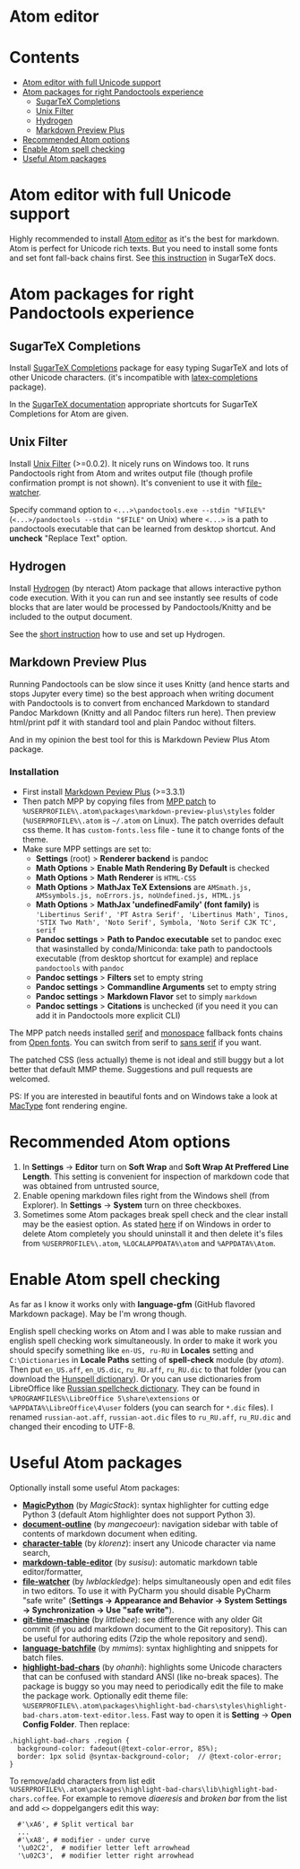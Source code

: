 # Atom editor

# Contents

* [Atom editor with full Unicode support](#atom-editor-with-full-unicode-support)
* [Atom packages for right Pandoctools experience](#atom-packages-for-right-pandoctools-experience)
    * [SugarTeX Completions](#sugartex-completions)
    * [Unix Filter](#unix-filter)
    * [Hydrogen](#hydrogen)
    * [Markdown Preview Plus](#markdown-preview-plus)
* [Recommended Atom options](#recommended-atom-options)
* [Enable Atom spell checking](#enable-atom-spell-checking)
* [Useful Atom packages](#useful-atom-packages)


# Atom editor with full Unicode support

Highly recommended to install [Atom editor](https://atom.io/) as it's the best for markdown. Atom is perfect for Unicode rich texts. But you need to install some fonts and set font fall-back chains first. See [this instruction](https://github.com/kiwi0fruit/sugartex#atom-editor-with-full-unicode-support) in SugarTeX docs.


# Atom packages for right Pandoctools experience 

## SugarTeX Completions

Install [SugarTeX Completions](https://atom.io/packages/sugartex-completions) package for easy typing SugarTeX and lots of other Unicode characters. (it's incompatible with [latex-completions](https://atom.io/packages/latex-completions) package).

In the [SugarTeX documentation](https://github.com/kiwi0fruit/sugartex/blob/master/sugartex.md) appropriate shortcuts for SugarTeX Completions for Atom are given.


## Unix Filter

Install [Unix Filter](https://atom.io/packages/unix-filter) (>=0.0.2). It nicely runs on Windows too. It runs Pandoctools right from Atom and writes output file (though profile confirmation prompt is not shown). It's convenient to use it with [file-watcher](#useful-atom-packages).

Specify command option to `<...>\pandoctools.exe --stdin "%FILE%"` (`<...>/pandoctools --stdin "$FILE"` on Unix) where `<...>` is a path to pandoctools executable that can be learned from desktop shortcut. And **uncheck** "Replace Text" option.


## Hydrogen

Install [Hydrogen](https://atom.io/packages/hydrogen) (by nteract) Atom package that allows interactive python code execution. With it you can run and see instantly see results of code blocks that are later would be processed by Pandoctools/Knitty and be included to the output document.

See the [short instruction](https://github.com/kiwi0fruit/knitty/blob/master/hydrogen.md) how to use and set up Hydrogen.


## Markdown Preview Plus

Running Pandoctools can be slow since it uses Knitty (and hence starts and stops Jupyter every time) so the best approach when writing document with Pandoctools is to convert from enchanced Markdown to standard Pandoc Markdown (Knitty and all Pandoc filters run here). Then preview html/print pdf it with standard tool and plain Pandoc without filters.

And in my opinion the best tool for this is Markdown Peview Plus Atom package.

### Installation

* First install [Markdown Peview Plus](https://atom.io/packages/markdown-preview-plus) (>=3.3.1)
* Then patch MPP by copying files from [MPP patch](https://github.com/kiwi0fruit/misc/tree/master/mpp) to `%USERPROFILE%\.atom\packages\markdown-preview-plus\styles` folder (`%USERPROFILE%\.atom` is `~/.atom` on Linux). The patch overrides default css theme. It has `custom-fonts.less` file - tune it to change fonts of the theme.
* Make sure MPP settings are set to:
    * **Settings** (root) > **Renderer backend** is pandoc
    * **Math Options** > **Enable Math Rendering By Default** is checked
    * **Math Options** > **Math Renderer** is `HTML-CSS`
    * **Math Options** > **MathJax TeX Extensions** are `AMSmath.js, AMSsymbols.js, noErrors.js, noUndefined.js, HTML.js`
    * **Math Options** > **MathJax 'undefinedFamily' (font family)** is `'Libertinus Serif', 'PT Astra Serif', 'Libertinus Math', Tinos, 'STIX Two Math', 'Noto Serif', Symbola, 'Noto Serif CJK TC', serif`
    * **Pandoc settings** > **Path to Pandoc executable** set to pandoc exec that wasinstalled by conda/Miniconda: take path to pandoctools executable (from desktop shortcut for example) and replace `pandoctools` with `pandoc`
    * **Pandoc settings** > **Filters** set to empty string
    * **Pandoc settings** > **Commandline Arguments** set to empty string
    * **Pandoc settings** > **Markdown Flavor** set to simply `markdown`
    * **Pandoc settings** > **Citations** is unchecked (if you need it you can add it in Pandoctools more explicit CLI)

The MPP patch needs installed [serif](https://github.com/kiwi0fruit/open-fonts#best-serif) and [monospace](https://github.com/kiwi0fruit/open-fonts#best-monospace) fallback fonts chains from [Open fonts](https://github.com/kiwi0fruit/open-fonts). You can switch from serif to [sans serif](https://github.com/kiwi0fruit/open-fonts#best-sans-serif) if you want.

The patched CSS (less actually) theme is not ideal and still buggy but a lot better that default MMP theme. Suggestions and pull requests are welcomed.

PS: If you are interested in beautiful fonts and on Windows take a look at [MacType](https://github.com/kiwi0fruit/open-fonts#mactype) font rendering engine.


# Recommended Atom options

1. In **Settings** → **Editor** turn on **Soft Wrap** and **Soft Wrap At Preffered Line Length**. This setting is convenient for inspection of markdown code that was obtained from untrusted source,
2. Enable opening markdown files right from the Windows shell (from Explorer). In **Settings** → **System** turn on three checkboxes.
3. Sometimes some Atom packages break spell check and the clear install may be the easiest option. As stated [here](https://discuss.atom.io/t/how-to-completely-uninstall-atom-from-windows/17338) if on Windows in order to delete Atom completely you should uninstall it and then delete it's files from `%USERPROFILE%\.atom`, `%LOCALAPPDATA%\atom` and `%APPDATA%\Atom`.


# Enable Atom spell checking

As far as I know it works only with **language-gfm** (GitHub flavored Markdown package). May be I'm wrong though.

English spell checking works on Atom and I was able to make russian and english spell checking work simultaneously. In order to make it work you should specify something like `en-US, ru-RU` in **Locales** setting and `C:\Dictionaries` in **Locale Paths** setting of **spell-check** module (by _atom_). Then put `en_US.aff`, `en_US.dic`, `ru_RU.aff`, `ru_RU.dic` to that folder (you can download the [Hunspell dictionary](https://sourceforge.net/projects/hunspell/files/Spelling%20dictionaries/en_US/)). Or you can use dictionaries from LibreOffice like [Russian spellcheck dictionary](https://extensions.libreoffice.org/extensions/russian-spellcheck-dictionary.-based-on-works-of-aot-group). They can be found in `%PROGRAMFILES%\LibreOffice 5\share\extensions` or `%APPDATA%\LibreOffice\4\user` folders (you can search for `*.dic` files). I renamed `russian-aot.aff`, `russian-aot.dic` files to `ru_RU.aff`, `ru_RU.dic` and changed their encoding to UTF-8.


# Useful Atom packages

Optionally install some useful Atom packages:

* [**MagicPython**](https://atom.io/packages/MagicPython) (by *MagicStack*): syntax highlighter for cutting edge Python 3 (default Atom highlighter does not support Python 3).
* [**document-outline**](https://atom.io/packages/document-outline) (by *mangecoeur*): navigation sidebar with table of contents of markdown document when editing.
* [**character-table**](https://atom.io/packages/character-table) (by *klorenz*): insert any Unicode character via name search,
* [**markdown-table-editor**](https://atom.io/packages/markdown-table-editor) (by *susisu*): automatic markdown table editor/formatter,
* [**file-watcher**](https://atom.io/packages/file-watcher) (by *lwblackledge*): helps simultaneously open and edit files in two editors. To use it with PyCharm you should disable PyCharm "safe write" (**Settings → Appearance and Behavior → System Settings → Synchronization → Use "safe write"**).
* [**git-time-machine**](https://atom.io/packages/git-time-machine) (by *littlebee*): see difference with any older Git commit (if you add markdown document to the Git repository). This can be useful for authoring edits (7zip the whole repository and send).
* [**language-batchfile**](https://atom.io/packages/language-batchfile) (by *mmims*): syntax highlighting and snippets for batch files.
* [**highlight-bad-chars**](https://atom.io/packages/highlight-bad-chars) (by *ohanhi*): highlights some Unicode characters that can be confused with standard ANSI (like no-break spaces). The package is buggy so you may need to periodically edit the file to make the package work. Optionally edit theme file: `%USERPROFILE%\.atom\packages\highlight-bad-chars\styles\highlight-bad-chars.atom-text-editor.less`. Fast way to open it is **Setting** → **Open Config Folder**. Then replace:

```less
.highlight-bad-chars .region {
  background-color: fadeout(@text-color-error, 85%);
  border: 1px solid @syntax-background-color;  // @text-color-error;
}
```

To remove/add characters from list edit `%USERPROFILE%\.atom\packages\highlight-bad-chars\lib\highlight-bad-chars.coffee`. For example to remove *diaeresis* and *broken bar* from the list and add `<>` doppelgangers edit this way:

```coffe
  #'\xA6', # Split vertical bar
  ...
  #'\xA8', # modifier - under curve
  '\u02C2',  # modifier letter left arrowhead
  '\u02C3',  # modifier letter right arrowhead
```
